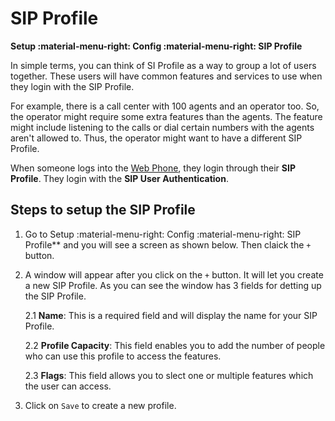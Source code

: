 # SIP Profile

**Setup :material-menu-right: Config :material-menu-right: SIP Profile**

In simple terms, you can think of SI Profile as a way to group a lot of users together. These users will have common features and services to use when they login with the SIP Profile.

For example, there is a call center with 100 agents and an operator too. So, the operator might require some extra features than the agents. The feature might include listening to the calls or dial certain numbers with the agents aren't allowed to. Thus, the operator might want to have a different SIP Profile.

When someone logs into the [Web Phone](https://docs.connexcs.com/webphone/), they login through their **SIP Profile**. They login with the **SIP User Authentication**.

## Steps to setup the SIP Profile

1. Go to Setup :material-menu-right: Config :material-menu-right: SIP Profile** and you will see a screen as shown below. Then claick the `+` button.
2. A window will appear after you click on the `+` button. It will let you create a new SIP Profile. As you can see the window has 3 fields for detting up the SIP Profile.

    2.1 **Name**: This is a required field and will display the name for your SIP Profile.

    2.2 **Profile Capacity**: This field enables you to add the number of people who can use this profile to access the features.

    2.3 **Flags**: This field allows you to slect one or multiple features which the user can access.

3. Click on `Save` to create a new profile.
